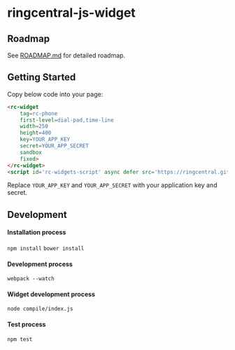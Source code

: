 # ringcentral-js-widget

## Roadmap

See [ROADMAP.md](./ROADMAP.md) for detailed roadmap.

## Getting Started

Copy below code into your page:
```html
<rc-widget
    tag=rc-phone
    first-level=dial-pad,time-line 
    width=250
    height=400
    key=YOUR_APP_KEY
    secret=YOUR_APP_SECRET
    sandbox
    fixed>
</rc-widget>
<script id='rc-widgets-script' async defer src='https://ringcentral.github.io/ringcentral-js-widget/build/host.js'></script>
```

Replace `YOUR_APP_KEY` and `YOUR_APP_SECRET` with your application key and secret.

## Development

#### Installation process
`npm install`
`bower install`
#### Development process
`webpack --watch`
#### Widget development process
`node compile/index.js`
#### Test process
`npm test`
